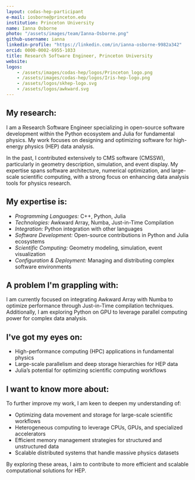 ```yaml
---
layout: codas-hep-participant
e-mail: iosborne@princeton.edu
institution: Princeton University
name: Ianna Osborne
photo: "/assets/images/team/Ianna-Osborne.png"
github-username: ianna
linkedin-profile: "https://linkedin.com/in/ianna-osborne-9982a342"
orcid: 0000-0002-6955-1033
title: Research Software Engineer, Princeton University
website:
logos:
    - /assets/images/codas-hep/logos/Princeton_logo.png
    - /assets/images/codas-hep/logos/Iris-hep-logo.png
    - /assets/logos/skhep-logo.svg
    - /assets/logos/awkward.svg
---
```


## My research:
I am a Research Software Engineer specializing in open-source software development within the Python ecosystem and Julia for fundamental physics. My work focuses on designing and optimizing software for high-energy physics (HEP) data analysis.

In the past, I contributed extensively to CMS software (CMSSW), particularly in geometry description, simulation, and event display. My expertise spans software architecture, numerical optimization, and large-scale scientific computing, with a strong focus on enhancing data analysis tools for physics research.

## My expertise is:
   - *Programming Languages:* C++, Python, Julia
   - *Technologies:* Awkward Array, Numba, Just-in-Time Compilation
   - *Integration:* Python integration with other languages
   - *Software Development:* Open-source contributions in Python and Julia ecosystems
   - *Scientific Computing:* Geometry modeling, simulation, event visualization
   - *Configuration & Deployment:* Managing and distributing complex software environments

## A problem I'm grappling with:
I am currently focused on integrating Awkward Array with Numba to optimize performance through Just-in-Time compilation techniques. Additionally, I am exploring Python on GPU to leverage parallel computing power for complex data analysis.

## I've got my eyes on:
   - High-performance computing (HPC) applications in fundamental physics
   - Large-scale parallelism and deep storage hierarchies for HEP data
   - Julia’s potential for optimizing scientific computing workflows

## I want to know more about:
To further improve my work, I am keen to deepen my understanding of:

   - Optimizing data movement and storage for large-scale scientific workflows
   - Heterogeneous computing to leverage CPUs, GPUs, and specialized accelerators
   - Efficient memory management strategies for structured and unstructured data
   - Scalable distributed systems that handle massive physics datasets

By exploring these areas, I aim to contribute to more efficient and scalable computational solutions for HEP.
